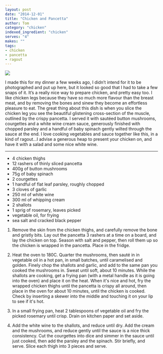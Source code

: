```yaml
---
layout: post
date: "2014-12-01"
title: "Chicken and Pancetta"
author: Tom
category: "chicken"
indexed_ingredient: "chicken"
serves: "4"
makes: ""
tags:
- chicken
- pancetta
- ragout
---
```

<img src="https://s3.eu-west-2.amazonaws.com/grubdaily/chicken_and_pancetta.jpg" />

I made this for my dinner a few weeks ago, I didn’t intend for it to be photographed and put up here, but it looked so good that I had to take a few snaps of it. It’s a really nice way to prepare chicken, and pretty easy too. I like chicken legs because they have so much more flavour than the breast meat, and by removing the bones and sinew they become an effortless pleasure to eat. The great thing about this dish is when you slice the chicken leg you see the beautiful glistening cross-section of the muscle, outlined by the crispy pancetta. I served it with sautéed button mushrooms, courgettes and a white wine cream sauce, generously finished with chopped parsley and a handful of baby spinach gently wilted through the sauce at the end. I love cooking vegetables and sauce together like this, in a kind of ragout…I advise a generous heap to present your chicken on, and have it with a salad and some nice white wine.

---
* 4 chicken thighs
* 12 rashers of thinly sliced pancetta
* 400g of button mushrooms
* 75g of baby spinach
* 2 courgettes
* 1 handful of flat leaf parsley, roughly chopped
* 3 cloves of garlic
* 250 ml  of white wine
* 300 ml  of whipping cream
* 2 shallots
* 1 sprig of rosemary, leaves picked
* vegetable oil, for frying
* sea salt and cracked black pepper

1. Remove the skin from the chicken thighs, and carefully remove the bone and gristly bits. Lay out the pancetta 3 rashers at a time on a board, and lay the chicken on top. Season with salt and pepper, then roll them up so the chicken is wrapped in the pancetta. Place in the fridge.

2. Heat the oven to 180C. Quarter the mushrooms, then sauté in in vegetable oil in a hot pan, in small batches, until caramelised and golden. Finely chop the shallots and garlic, and add to the same pan you cooked the mushrooms in. Sweat until soft, about 10 minutes. While the shallots are cooking, get a frying pan (with a metal handle as it is going into the oven) and place it on the heat. When it's nice and hot, fry the wrapped chicken thighs until the pancetta is crispy all around, then place in the oven for about 10 minutes, until the chicken is cooked. Check by inserting a skewer into the middle and touching it on your lip to see if it's hot.

3. In a small frying pan, heat 2 tablespoons of vegetable oil and fry the picked rosemary until crisp. Drain on kitchen paper and set aside.

4. Add the white wine to the shallots, and reduce until dry. Add the cream and the mushrooms, and reduce gently until the sauce is a nice thick consistency. Cut the courgettes into dice and simmer in the sauce until just cooked, then add the parsley and the spinach. Stir briefly, and serve. Slice each thigh into 3 pieces and serve.
